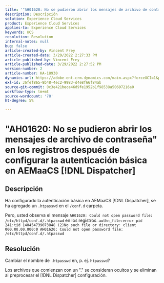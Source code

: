 ```yaml
---
title: '"AH01620: No se pudieron abrir los mensajes de archivo de contraseña" en los registros después de configurar la autenticación básica en AEMaaCS [!DNL Dispatcher]'
description: Descripción
solution: Experience Cloud Services
product: Experience Cloud Services
applies-to: Experience Cloud Services
keywords: KCS
resolution: Resolution
internal-notes: null
bug: false
article-created-by: Vincent Frey
article-created-date: 3/29/2022 2:27:33 PM
article-published-by: Vincent Frey
article-published-date: 3/29/2022 2:27:52 PM
version-number: 2
article-number: KA-18930
dynamics-url: https://adobe-ent.crm.dynamics.com/main.aspx?forceUCI=1&pagetype=entityrecord&etn=knowledgearticle&id=c1bbaa5b-6caf-ec11-9840-0022480bd820
exl-id: 36fef865-8b48-4ec2-9983-d4e8f66f84ab
source-git-commit: 0c3e421beca46d9fe1952b1f98538a50697216a0
workflow-type: tm+mt
source-wordcount: '78'
ht-degree: 5%

---
```


# &quot;AH01620: No se pudieron abrir los mensajes de archivo de contraseña&quot; en los registros después de configurar la autenticación básica en AEMaaCS [!DNL Dispatcher]

## Descripción


Ha configurado la autenticación básica en AEMaaCS [!DNL Dispatcher], se ha agregado un `.htpasswd` en el `/conf.d` carpeta.

Pero, usted observa el mensaje `AH01620: Could not open password file: /etc/httpd/conf.d/.htpasswd` en los registros.
`authn_file:error pid 241:tid 140454739073848 (2)No such file or directory: client 000.00.00.000:0 AH01620: Could not open password file: /etc/httpd/conf.d/.htpasswd`

## Resolución


Cambiar el nombre de `.htpasswd` en, p. ej. `htpasswd`?

Los archivos que comienzan con un &quot;.&quot; se consideran ocultos y se eliminan al preprocesar el [!DNL Dispatcher] configuración.
